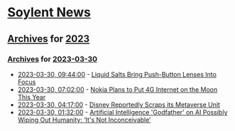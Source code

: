# [Soylent News](../../../README.md)

## [Archives](../../index.md) for [2023](../index.md)

### [Archives](../../index.md) for [2023-03-30](index.md)

* [2023-03-30, 09:44:00](https://soylentnews.org/article.pl?sid=23/03/29/1822253&from=rss) - [Liquid Salts Bring Push-Button Lenses Into Focus](https://soylentnews.org/article.pl?sid=23/03/29/1822253&from=rss)
* [2023-03-30, 07:02:00](https://soylentnews.org/article.pl?sid=23/03/29/1813227&from=rss) - [Nokia Plans to Put 4G Internet on the Moon This Year](https://soylentnews.org/article.pl?sid=23/03/29/1813227&from=rss)
* [2023-03-30, 04:17:00](https://soylentnews.org/article.pl?sid=23/03/29/1811240&from=rss) - [Disney Reportedly Scraps its Metaverse Unit](https://soylentnews.org/article.pl?sid=23/03/29/1811240&from=rss)
* [2023-03-30, 01:32:00](https://soylentnews.org/article.pl?sid=23/03/29/1155211&from=rss) - [Artificial Intelligence 'Godfather' on AI Possibly Wiping Out Humanity: ‘It's Not Inconceivable’](https://soylentnews.org/article.pl?sid=23/03/29/1155211&from=rss)
